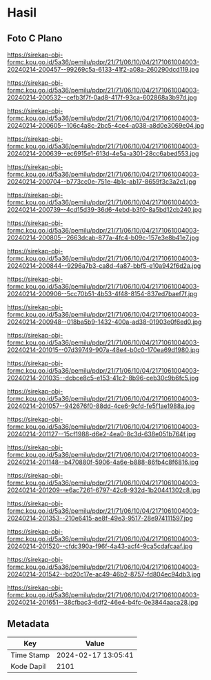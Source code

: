 # Hasil

## Foto C Plano

https://sirekap-obj-formc.kpu.go.id/5a36/pemilu/pdpr/21/71/06/10/04/2171061004003-20240214-200457--99269c5a-6133-41f2-a08a-260290dcd119.jpg

https://sirekap-obj-formc.kpu.go.id/5a36/pemilu/pdpr/21/71/06/10/04/2171061004003-20240214-200532--cefb3f7f-0ad8-417f-93ca-602868a3b97d.jpg

https://sirekap-obj-formc.kpu.go.id/5a36/pemilu/pdpr/21/71/06/10/04/2171061004003-20240214-200605--106c4a8c-2bc5-4ce4-a038-a8d0e3069e04.jpg

https://sirekap-obj-formc.kpu.go.id/5a36/pemilu/pdpr/21/71/06/10/04/2171061004003-20240214-200639--ec6915e1-613d-4e5a-a301-28cc6abed553.jpg

https://sirekap-obj-formc.kpu.go.id/5a36/pemilu/pdpr/21/71/06/10/04/2171061004003-20240214-200704--b773cc0e-751e-4b1c-ab17-8659f3c3a2c1.jpg

https://sirekap-obj-formc.kpu.go.id/5a36/pemilu/pdpr/21/71/06/10/04/2171061004003-20240214-200739--4cd15d39-36d6-4ebd-b3f0-8a5bd12cb240.jpg

https://sirekap-obj-formc.kpu.go.id/5a36/pemilu/pdpr/21/71/06/10/04/2171061004003-20240214-200805--2663dcab-877a-4fc4-b09c-157e3e8b41e7.jpg

https://sirekap-obj-formc.kpu.go.id/5a36/pemilu/pdpr/21/71/06/10/04/2171061004003-20240214-200844--9296a7b3-ca8d-4a87-bbf5-e10a942f6d2a.jpg

https://sirekap-obj-formc.kpu.go.id/5a36/pemilu/pdpr/21/71/06/10/04/2171061004003-20240214-200906--5cc70b51-4b53-4f48-8154-837ed7baef7f.jpg

https://sirekap-obj-formc.kpu.go.id/5a36/pemilu/pdpr/21/71/06/10/04/2171061004003-20240214-200948--018ba5b9-1432-400a-ad38-01903e0f6ed0.jpg

https://sirekap-obj-formc.kpu.go.id/5a36/pemilu/pdpr/21/71/06/10/04/2171061004003-20240214-201015--07d39749-907a-48e4-b0c0-170ea69d1980.jpg

https://sirekap-obj-formc.kpu.go.id/5a36/pemilu/pdpr/21/71/06/10/04/2171061004003-20240214-201035--dcbce8c5-e153-41c2-8b96-ceb30c9b6fc5.jpg

https://sirekap-obj-formc.kpu.go.id/5a36/pemilu/pdpr/21/71/06/10/04/2171061004003-20240214-201057--942676f0-88dd-4ce6-9cfd-fe5f1ae1988a.jpg

https://sirekap-obj-formc.kpu.go.id/5a36/pemilu/pdpr/21/71/06/10/04/2171061004003-20240214-201127--15cf1988-d6e2-4ea0-8c3d-638e051b764f.jpg

https://sirekap-obj-formc.kpu.go.id/5a36/pemilu/pdpr/21/71/06/10/04/2171061004003-20240214-201148--b470880f-5906-4a6e-b888-86fb4c8f6816.jpg

https://sirekap-obj-formc.kpu.go.id/5a36/pemilu/pdpr/21/71/06/10/04/2171061004003-20240214-201209--e6ac7261-6797-42c8-932d-1b20441302c8.jpg

https://sirekap-obj-formc.kpu.go.id/5a36/pemilu/pdpr/21/71/06/10/04/2171061004003-20240214-201353--210e6415-ae8f-49e3-9517-28e974111597.jpg

https://sirekap-obj-formc.kpu.go.id/5a36/pemilu/pdpr/21/71/06/10/04/2171061004003-20240214-201520--cfdc390a-f96f-4a43-acf4-9ca5cdafcaaf.jpg

https://sirekap-obj-formc.kpu.go.id/5a36/pemilu/pdpr/21/71/06/10/04/2171061004003-20240214-201542--bd20c17e-ac49-46b2-8757-fd804ec94db3.jpg

https://sirekap-obj-formc.kpu.go.id/5a36/pemilu/pdpr/21/71/06/10/04/2171061004003-20240214-201651--38cfbac3-6df2-46e4-b4fc-0e3844aaca28.jpg


## Metadata

| Key        | Value               |
| ---------- | ------------------- |
| Time Stamp | 2024-02-17 13:05:41 |
| Kode Dapil | 2101                |




